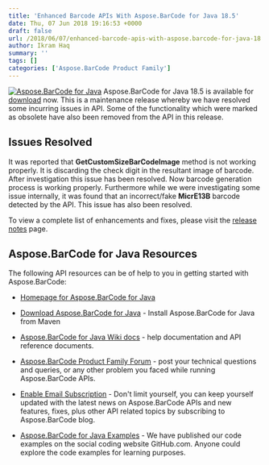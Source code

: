 ```yaml
---
title: 'Enhanced Barcode APIs With Aspose.BarCode for Java 18.5'
date: Thu, 07 Jun 2018 19:16:53 +0000
draft: false
url: /2018/06/07/enhanced-barcode-apis-with-aspose.barcode-for-java-18.5/
author: Ikram Haq
summary: ''
tags: []
categories: ['Aspose.BarCode Product Family']
---
```


[![Aspose.BarCode for Java][1]](https://products.aspose.com/barcode/java) Aspose.BarCode for Java 18.5 is available for [download][2] now. This is a maintenance release whereby we have resolved some incurring issues in API. Some of the functionality which were marked as obsolete have also been removed from the API in this release.

## Issues Resolved

It was reported that **GetCustomSizeBarCodeImage** method is not working properly. It is discarding the check digit in the resultant image of barcode. After investigation this issue has been resolved. Now barcode generation process is working properly. Furthermore while we were investigating some issue internally, it was found that an incorrect/fake **MicrE13B** barcode detected by the API. This issue has also been resolved.

To view a complete list of enhancements and fixes, please visit the [release notes][3] page.

## Aspose.BarCode for Java Resources

The following API resources can be of help to you in getting started with Aspose.BarCode:

*   [Homepage for Aspose.BarCode for Java][4]
    
*   [Download Aspose.BarCode for Java][5] - Install Aspose.BarCode for Java from Maven
    
*   [Aspose.BarCode for Java Wiki docs][6] - help documentation and API reference documents.
    
*   [Aspose.BarCode Product Family Forum][7] - post your technical questions and queries, or any other problem you faced while running Aspose.BarCode APIs.
    
*   [Enable Email Subscription][8] - Don't limit yourself, you can keep yourself updated with the latest news on Aspose.BarCode APIs and new features, fixes, plus other API related topics by subscribing to Aspose.BarCode blog.
    
*   [Aspose.BarCode for Java Examples][9] - We have published our code examples on the social coding website GitHub.com. Anyone could explore the code examples for learning purposes.




[1]: https://blog.aspose.com/wp-content/uploads/sites/2/2018/02/aspose-BarCode-for-Java_100.png "Aspose.BarCode for Java"
[2]: https://artifact.aspose.com/webapp/#/artifacts/browse/tree/General/repo/com/aspose/aspose-barcode/18.5
[3]: https://docs.aspose.com/display/barcodejava/Aspose.BarCode+for+Java+18.5+-+Release+Notes
[4]: https://products.aspose.com/barcode/java
[5]: https://artifact.aspose.com/webapp/#/artifacts/browse/tree/General/repo/com/aspose/aspose-barcode/
[6]: https://docs.aspose.com/display/barcodejava/Home
[7]: https://forum.aspose.com/c/barcode
[8]: https://blog.aspose.com/category/aspose-products/aspose-barcode-product-family/
[9]: https://github.com/aspose-barcode/Aspose.BarCode-for-Java




